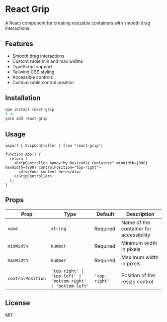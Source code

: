 # React Grip

A React component for creating resizable containers with smooth drag interactions.

## Features

- Smooth drag interactions
- Customizable min and max widths
- TypeScript support
- Tailwind CSS styling
- Accessible controls
- Customizable control position

## Installation

```bash
npm install react-grip
# or
yarn add react-grip
```

## Usage

```tsx
import { GripController } from "react-grip";

function App() {
  return (
    <GripController name="My Resizable Container" minWidth={300} maxWidth={800} controlPosition="top-right">
      <div>Your content here</div>
    </GripController>
  );
}
```

## Props

| Prop              | Type                                                           | Default       | Description                             |
| ----------------- | -------------------------------------------------------------- | ------------- | --------------------------------------- |
| `name`            | `string`                                                       | Required      | Name of the container for accessibility |
| `minWidth`        | `number`                                                       | Required      | Minimum width in pixels                 |
| `maxWidth`        | `number`                                                       | Required      | Maximum width in pixels                 |
| `controlPosition` | `'top-right' \| 'top-left' \| 'bottom-right' \| 'bottom-left'` | `'top-right'` | Position of the resize control          |

## License

MIT
